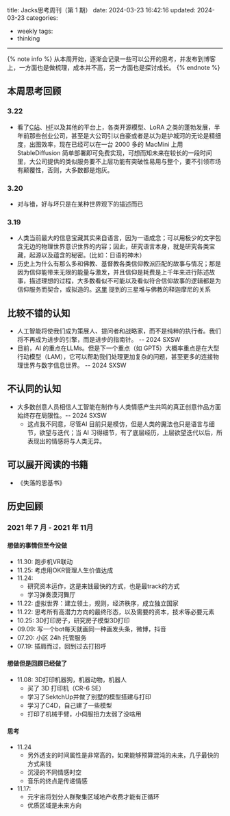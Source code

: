 title: Jacks思考周刊（第 1 期）
date: 2024-03-23 16:42:16
updated: 2024-03-23
categories:
- weekly
tags:
- thinking

---

{% note info %} 从本周开始，逐渐会记录一些可以公开的思考，并发布到博客上，一方面也是做梳理，成本并不高，另一方面也是探讨成长。 {% endnote %}

<!-- more -->

## 本周思考回顾

### 3.22

- 看了[C站](https://civitai.com/)、[HF](https://huggingface.co/)以及其他的平台上，各类开源模型、LoRA 之类的蓬勃发展，半年前那些创业公司，甚至是大公司引以自豪或者是以为是护城河的无论是精细度，出图效率，现在已经可以在一台 2000 多的 MacMini 上用 StableDiffusion 简单部署即可免费实现，可想而知未来在较长的一段时间里，大公司提供的类似服务要不上层功能有突破性易用与整个，要不引领市场有颠覆性，否则，大多数都是炮灰。

### 3.20

- 对与错，好与坏只是在某种世界观下的描述而已

### 3.19

- 人类当前最大的信息宝藏其实来自语言，因为一语成念；可以用极少的文字包含无边的物理世界意识世界的内容；因此，研究语言本身，就是研究各类宝藏，起源以及蕴含的秘密。(比如：日语的神木）
- 历史上为什么有那么多和佛教、基督教各类信仰教派匹配的故事与情况；那是因为信仰能带来无限的能量与激发，并且信仰是耗费是上千年来进行陈述故事，描述理想的过程，大多数看似不可能以及看似符合信仰故事的逻辑都是为信仰服务而契合，或拟造的。[这里](https://www.bilibili.com/video/BV1Hm411o7uL) 提到的三星堆与佛教的释迦摩尼的关系

## 比较不错的认知

- 人工智能将使我们成为策展人、提问者和战略家，而不是纯粹的执行者。我们将不再成为进步的引擎，而是进步的指南针。 -- 2024 SXSW
- 目前，AI 的重点在LLMs。但是下一个重点（如 GPT5）大概率重点是在大型行动模型（LAM），它可以帮助我们处理更加复杂的问题，甚至更多的连接物理世界与数字信息世界。 -- 2024 SXSW

## 不认同的认知

- 大多数创意人员相信人工智能在制作与人类情感产生共鸣的真正创意作品方面始终存在局限性。-- 2024 SXSW
	- 这点我不同意，尽管AI 目前只是模仿，但是人类的魔法也只是语言与细节，欲望与迭代；当 AI 习得细节，有了底层经历，上层欲望迭代以后，所表现出的情感将与人类无异。


## 可以展开阅读的书籍

- 《失落的恩基书》 

## 历史回顾

### 2021 年 7 月 - 2021 年 11月

#### 想做的事情但至今没做

- 11.30: 跑步机VR联动
- 11.25: 考虑用OKR管理人生价值达成
- 11.24: 
	- 研究资本运作，这是来钱最快的方式，也是最track的方式
	- 学习弹奏漠河舞厅
- 11.22: 虚拟世界：建立领土，规则，经济秩序，成立独立国家
- 11.22: 思考所有高潜力方向的最终形态，以及需要的资本，技术等必要元素
- 10.25: 3D打印房子，研究房子模型3D打印
- 09.09: 写一个bot每天就画同一种画发头条，微博，抖音
- 07.20: 小区 24h 托管服务
- 07.19:  插肩而过，回到过去打招呼

#### 想做但是回顾已经做了

- 11.08: 3D打印机器狗，机器动物，机器人
	- 买了 3D 打印机（CR-6 SE）
	- 学习了SektchUp并做了别墅的模型搭建与打印
	- 学习了C4D，自己建了一些模型
	- 打印了机械手臂，小伺服扭力太弱了没啥用

#### 思考

- 11.24
	- 另外透支的时间属性是非常高的，如果能够预算混沌的未来，几乎最快的方式来钱
	- 沉浸的不同情感时空
	- 音乐的终点是传递情感
- 11.17:
	- 元宇宙将划分人群聚集区域地产收费才能有正循环
	- 优质区域是未来方向